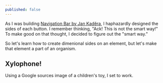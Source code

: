 ```yaml
---
published: false
---
```


As I was building [Navigation Bar by Jan Kaděra](), I haphazardly designed the sides of each button. I remember thinking, "Ack! This is not the smart way!" To make good on that thought, I decided to figure out the "smart way."

So let's learn how to create dimenional sides on an element, but let's make that element a part of an organism.

## Xylophone!

Using a Google sources image of a children's toy, I set to work.
